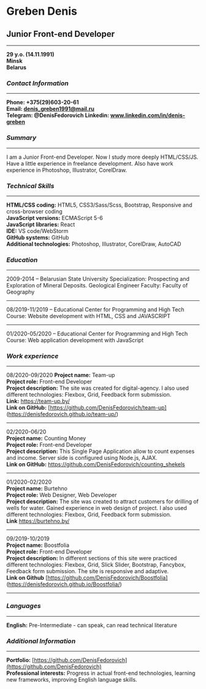 # Greben Denis
## Junior Front-end Developer

---

**29 y.o. (14.11.1991)**  
**Minsk**  
**Belarus**  

### *Contact Information*
***
**Phone:   +375(29)603-20-61**  
**Email:   denis_greben1991@mail.ru**  
**Telegram:   @DenisFedorovich**
**Linkedin:   www.linkedin.com/in/denis-greben**

### *Summary*
***
I am a Junior Front-end Developer. Now I study more deeply HTML/CSS/JS. Have a little experience in freelance development. Also have work experience in Photoshop, Illustrator, CorelDraw.

### *Technical Skills*
***
**HTML/CSS coding:**  HTML5, CSS3/Sass/Scss, Bootstrap, Responsive and cross-browser coding  
**JavaScript versions:**  ECMAScript 5-6  
**JavaScript libraries:**  React       
**IDE:**  VS code/WebStorm       
**GitHub systems:**  GitHub   
**Additional technologies:**  Photoshop, Illustrator, CorelDraw, AutoCAD     

### *Education*
***
2009-2014 – Belarusian State University 
Specialization: Prospecting and Exploration of Mineral Deposits. Geological Engineer
Faculty: Faculty of Geography

***  
08/2019-11/2019 – Educational Center for Programming and High Tech
Course: Website development with HTML, CSS and JAVASCRIPT  

***  
01/2020-05/2020 – Educational Center for Programming and High Tech
Course: Web application development with JavaScript  
  
### *Work experience*
***
08/2020-09/2020 
**Project name:** Team-up  
**Project role:** Front-end Developer  
**Project description:** The site was created for digital-agency. I also used different  technologies: Flexbox, Grid, Feedback form submission.    
**Link:** https://team-up.by/  
**Link on GitHub:** [https://github.com/DenisFedorovich/team-up] (https://denisfedorovich.github.io/team-up/)   
***
02/2020-06/20  
**Project name:** Counting Money  
**Project role:** Front-end Developer    
**Project description:** This Single Page Application allow to count expenses and income. Server side is configured using Node.js, AJAX.     
**Link on GitHub:** https://github.com/DenisFedorovich/counting_shekels 
***
01/2020-02/2020  
**Project name:** Burtehno  
**Project role:** Web Designer, Web Developer  
**Project description:** The site was created to attract customers for drilling of wells for water. Gained experience in web design of project. I also used different technologies: Flexbox, Grid, Feedback form submission.    
**Link** https://burtehno.by/  
***
09/2019-10/2019  
**Project name:** Boostfolia  
**Project role:** Front-end Developer  
**Project description:** In different sections of this site were practiced different  technologies: Flexbox, Grid, Slick Slider, Bootstrap, Fancybox, Feedback form submission. The site is responsive and adaptive.  
**Link on Github** [https://github.com/DenisFedorovich/Boostfolia] (https://denisfedorovich.github.io/Boostfolia/)    
***

### *Languages*
***
**English:** Pre-Intermediate - can speak, can read technical literature 


### *Additional Information*
***
**Portfolio:** [https://github.com/DenisFedorovich](https://github.com/DenisFedorovich)  
**Professional interests:** Progress in actual front-end technologies, learning new frameworks, improving English language skills.



